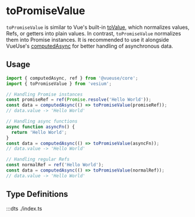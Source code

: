 # toPromiseValue

`toPromiseValue` is similar to Vue's built-in [toValue](https://vuejs.org/api/reactivity-utilities.html#tovalue), which normalizes values, Refs, or getters into plain values. In contrast, `toPromiseValue` normalizes them into Promise instances. It is recommended to use it alongside VueUse's [computedAsync](https://vueuse.org/core/computedAsync/) for better handling of asynchronous data.

## Usage

```ts
import { computedAsync, ref } from '@vueuse/core';
import { toPromiseValue } from 'vesium';

// Handling Promise instances
const promiseRef = ref(Promise.resolve('Hello World'));
const data = computedAsync(() => toPromiseValue(promiseRef));
// data.value -> 'Hello World'

// Handling async functions
async function asyncFn() {
  return 'Hello World';
}
const data = computedAsync(() => toPromiseValue(asyncFn));
// data.value -> 'Hello World'

// Handling regular Refs
const normalRef = ref('Hello World');
const data = computedAsync(() => toPromiseValue(normalRef));
// data.value -> 'Hello World'
```

## Type Definitions

:::dts ./index.ts
